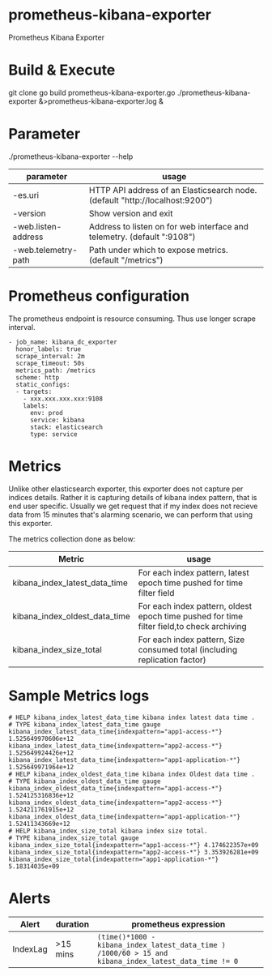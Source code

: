 # prometheus-kibana-exporter
Prometheus Kibana Exporter
# Build & Execute
git clone 
go build prometheus-kibana-exporter.go
./prometheus-kibana-exporter &>prometheus-kibana-exporter.log &
# Parameter
./prometheus-kibana-exporter --help

|parameter|usage|
|---|---|
|-es.uri |HTTP API address of an Elasticsearch node. (default "http://localhost:9200") |
|-version | Show version and exit |
|-web.listen-address | Address to listen on for web interface and telemetry. (default ":9108")|
|-web.telemetry-path | Path under which to expose metrics. (default "/metrics") |

# Prometheus configuration
The prometheus endpoint is resource consuming. Thus use longer scrape interval. 
```
- job_name: kibana_dc_exporter
  honor_labels: true
  scrape_interval: 2m
  scrape_timeout: 50s
  metrics_path: /metrics
  scheme: http
  static_configs:
  - targets:
    - xxx.xxx.xxx.xxx:9108
    labels:
      env: prod
      service: kibana
      stack: elasticsearch
      type: service
```
# Metrics
Unlike other elasticsearch exporter, this exporter does not capture per indices details. Rather it is capturing details of kibana index pattern, that is end user specific. Usually we get request that if my index does not recieve data from 15 minutes that's alarming scenario, we can perform that using this exporter.

The metrics collection done as below:

|Metric|usage|
|---|---|
|kibana_index_latest_data_time| For each index pattern, latest epoch time pushed for time filter field | 
|kibana_index_oldest_data_time| For each index pattern, oldest epoch time pushed for time filter field,to check archiving  |
|kibana_index_size_total| For each index pattern, Size consumed total (including replication factor) |

# Sample Metrics logs
```
# HELP kibana_index_latest_data_time kibana index latest data time .
# TYPE kibana_index_latest_data_time gauge
kibana_index_latest_data_time{indexpattern="app1-access-*"} 1.525649970606e+12
kibana_index_latest_data_time{indexpattern="app2-access-*"} 1.525649924426e+12
kibana_index_latest_data_time{indexpattern="app1-application-*"} 1.525649971964e+12
# HELP kibana_index_oldest_data_time kibana index Oldest data time .
# TYPE kibana_index_oldest_data_time gauge
kibana_index_oldest_data_time{indexpattern="app1-access-*"} 1.524125316836e+12
kibana_index_oldest_data_time{indexpattern="app2-access-*"} 1.524211761915e+12
kibana_index_oldest_data_time{indexpattern="app1-application-*"} 1.52411343669e+12
# HELP kibana_index_size_total kibana index size total.
# TYPE kibana_index_size_total gauge
kibana_index_size_total{indexpattern="app1-access-*"} 4.174622357e+09
kibana_index_size_total{indexpattern="app2-access-*"} 3.353926281e+09
kibana_index_size_total{indexpattern="app1-application-*"} 5.18314035e+09
```
# Alerts

|Alert|duration|prometheus expression|
|---|---|---|
|IndexLag | >15 mins | `(time()*1000 - kibana_index_latest_data_time ) /1000/60 > 15 and kibana_index_latest_data_time != 0`|
